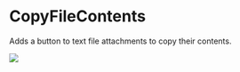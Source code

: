 # CopyFileContents

Adds a button to text file attachments to copy their contents.

![](https://github.com/user-attachments/assets/b1a0f6f4-106f-4953-94d9-4c5ef5810bca)

